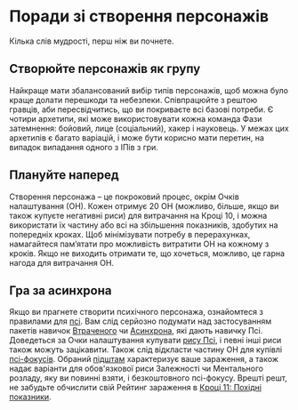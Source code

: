 # Поради зі створення персонажів

Кілька слів мудрості, перш ніж ви почнете.

## Створюйте персонажів як групу

Найкраще мати збалансований вибір типів персонажів, щоб можна було краще долати перешкоди та небезпеки. Співпрацюйте з рештою гравців, аби пересвідчитись, що ви покриваєте всі базові потреби. Є чотири архетипи, які може використовувати кожна команда Фази затемнення: бойовий, лице (соціальний), хакер і науковець. У межах цих архетипів є багато варіацій, і може бути корисно мати перетин, на випадок випадання одного з ІПів з гри.

## Плануйте наперед

Створення персонажа – це покроковий процес, окрім Очків налаштування (ОН). Кожен отримує 20 ОН (можливо, більше, якщо ви також купуєте негативні риси) для витрачання на Кроці 10, і можна використати їх частину або всі на збільшення показників, здобутих на попередніх кроках. Щоб мінімізувати потребу в перерахунках, намагайтеся пам’ятати про можливість витратити ОН на кожному з кроків. Якщо не виходить отримати те, що хочеться, можливо, це гарна нагода для витрачання ОН.

## Гра за асинхрона

Якщо ви прагнете створити психічного персонажа, ознайомтеся з правилами для [псі](../14/00-psi.md). Вам слід серйозно подумати над застосуванням пакетів навичок [Втраченого](../04/04-step-1-background.md#Втрачений) чи [Асинхрона](../04/06-step-3-interest.md#Асинхрон), які дають навичку Псі. Доведеться за Очки налаштування купувати [рису Псі](../04/28-traits.md#Псі), і певні інші риси також можуть зацікавити. Також слід відкласти частину ОН для купівлі [псі-фокусів](../14/06-psi-sleight-summaries.md). Обраний [підштам](../14/02-watts-macleod-sub-strains.md) характеризує ваше зараження, а також надає варіанти для обов'язкової риси Залежності чи Ментального розладу, яку ви повинні взяти, і безкоштовного псі-фокусу. Врешті решт, не забудьте обчислити свій Рейтинг зараження в [Кроці 11: Похідні показники](../04/14-step-11-derived-stats.md).

